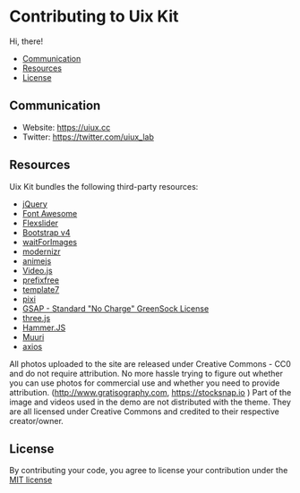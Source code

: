 # Contributing to Uix Kit

Hi, there!

* [Communication](#communication)
* [Resources](#res)
* [License](#license)

<a name="communication"></a>
## Communication

* Website: https://uiux.cc
* Twitter: https://twitter.com/uiux_lab


<a name="res"></a>
## Resources

Uix Kit bundles the following third-party resources:

- [jQuery](https://jquery.com/)
- [Font Awesome](http://fontawesome.io)
- [Flexslider](https://github.com/woocommerce/FlexSlider)
- [Bootstrap v4](http://getbootstrap.com)
- [waitForImages](https://github.com/alexanderdickson/waitForImages)
- [modernizr](https://modernizr.com/)
- [animejs](https://github.com/juliangarnier/anime)
- [Video.js](https://github.com/videojs)
- [prefixfree](https://github.com/LeaVerou/prefixfree)
- [template7](http://www.idangero.us/template7/)
- [pixi](https://github.com/GoodBoyDigital/pixi.js)
- [GSAP - Standard "No Charge" GreenSock License](https://greensock.com)
- [three.js](https://github.com/mrdoob/three.js/)
- [Hammer.JS](http://hammerjs.github.io/)
- [Muuri](https://github.com/haltu/muuri)
- [axios](https://github.com/axios/axios)





All photos uploaded to the site are released under Creative Commons - CC0 and do not require attribution. No more hassle trying to figure out whether you can use photos for commercial use and whether you need to provide attribution. (http://www.gratisography.com, https://stocksnap.io ) Part of the image and videos used in the demo are not distributed with the theme. They are all licensed under Creative Commons and credited to their respective creator/owner.





<a name="license"></a>
## License

By contributing your code, you agree to license your contribution under the [MIT license](LICENSE)
